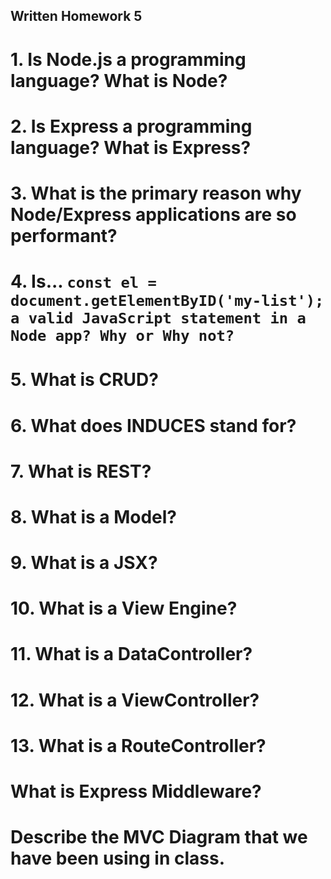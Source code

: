 ## Written Homework 5 ##

# 1. Is Node.js a programming language? What is Node? #

# 2. Is Express a programming language? What is Express? #

# 3. What is the primary reason why Node/Express applications are so performant? #

# 4. Is... ```const el = document.getElementByID('my-list'); a valid JavaScript statement in a Node app? Why or Why not?```

# 5. What is CRUD?

# 6. What does INDUCES stand for? #

# 7. What is REST? #

# 8. What is a Model? #

# 9. What is a JSX? #

# 10. What is a View Engine? #

# 11. What is a DataController? #

# 12. What is a ViewController? #

# 13. What is a RouteController? #

# What is Express Middleware? #

# Describe the MVC Diagram that we have been using in class. #
